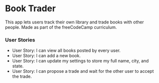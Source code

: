 # Book Trader
This app lets users track their own library and trade books with other people. Made as part of the freeCodeCamp curriculum.

### User Stories
* User Story: I can view all books posted by every user.
* User Story: I can add a new book.
* User Story: I can update my settings to store my full name, city, and state.
* User Story: I can propose a trade and wait for the other user to accept the trade.
